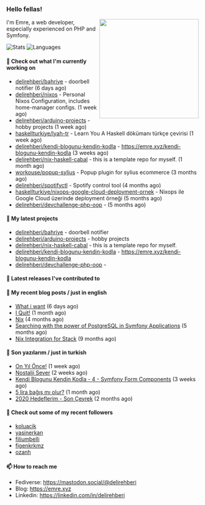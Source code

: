 <h3>Hello fellas!</h3>
 

<img align="right" src="https://media.giphy.com/media/ZE6HYckyroMWwSp11C/giphy-downsized.gif" width="260">

I'm Emre, a web developer, especially experienced on PHP and Symfony.

![Stats](https://github-readme-stats.vercel.app/api/?username=delirehberi&show_icons=true&include_all_commits=true&count_private=true)
![Languages](https://github-readme-stats.vercel.app/api/top-langs/?username=delirehberi&layout=compact)

#### 👷 Check out what I'm currently working on

- [delirehberi/bahriye](https://github.com/delirehberi/bahriye) - doorbell notifier (6 days ago)
- [delirehberi/nixos](https://github.com/delirehberi/nixos) - Personal Nixos Configuration, includes home-manager configs. (1 week ago)
- [delirehberi/arduino-projects](https://github.com/delirehberi/arduino-projects) - hobby projects (1 week ago)
- [haskellturkiye/lyah-tr](https://github.com/haskellturkiye/lyah-tr) - Learn You A Haskell dökümanı türkçe çevirisi (1 week ago)
- [delirehberi/kendi-blogunu-kendin-kodla](https://github.com/delirehberi/kendi-blogunu-kendin-kodla) - https://emre.xyz/kendi-blogunu-kendin-kodla (3 weeks ago)
- [delirehberi/nix-haskell-cabal](https://github.com/delirehberi/nix-haskell-cabal) - this is a template repo for myself. (1 month ago)
- [workouse/popup-sylius](https://github.com/workouse/popup-sylius) - Popup plugin for sylius ecommerce (3 months ago)
- [delirehberi/spotifyctl](https://github.com/delirehberi/spotifyctl) - Spotify control tool (4 months ago)
- [haskellturkiye/nixops-google-cloud-deployment-ornek](https://github.com/haskellturkiye/nixops-google-cloud-deployment-ornek) - Nixops ile Google Cloud üzerinde deployment örneği (5 months ago)
- [delirehberi/devchallenge-php-oop](https://github.com/delirehberi/devchallenge-php-oop) -  (5 months ago)

#### 🌱 My latest projects

- [delirehberi/bahriye](https://github.com/delirehberi/bahriye) - doorbell notifier
- [delirehberi/arduino-projects](https://github.com/delirehberi/arduino-projects) - hobby projects
- [delirehberi/nix-haskell-cabal](https://github.com/delirehberi/nix-haskell-cabal) - this is a template repo for myself.
- [delirehberi/kendi-blogunu-kendin-kodla](https://github.com/delirehberi/kendi-blogunu-kendin-kodla) - https://emre.xyz/kendi-blogunu-kendin-kodla
- [delirehberi/devchallenge-php-oop](https://github.com/delirehberi/devchallenge-php-oop) - 

#### 🔭 Latest releases I've contributed to


#### 📜 My recent blog posts / just in english

- [What i want](https://emre.xyz/what-i-want) (6 days ago)
- [I Quit!](https://emre.xyz/i-quit) (1 month ago)
- [Nix](https://emre.xyz/nix) (4 months ago)
- [Searching with the power of PostgreSQL in Symfony Applications](https://emre.xyz/searching-with-the-power-of-postgresql-in-symfony-applications) (5 months ago)
- [Nix Integration for Stack](https://emre.xyz/nix-integration-for-stack) (9 months ago)

#### 📜 Son yazılarım / just in turkish

- [On Yıl Önce!](https://emre.xyz/on-yil-once) (1 week ago)
- [Nostalji Sever](https://emre.xyz/nostalji-sever) (2 weeks ago)
- [Kendi Blogunu Kendin Kodla - 4 - Symfony Form Components](https://emre.xyz/kendi-blogunu-kendin-kodla-4-symfony-form-components) (3 weeks ago)
- [5 lira bağış mı olur?](https://emre.xyz/5-lira-bagis-mi-olur) (1 month ago)
- [2020 Hedeflerim - Son Çeyrek](https://emre.xyz/2020-hedeflerim-son-ceyrek) (2 months ago)

#### 👯 Check out some of my recent followers

- [koluacik](https://github.com/koluacik)
- [yasinerkan](https://github.com/yasinerkan)
- [filiumbelli](https://github.com/filiumbelli)
- [figenkrkmz](https://github.com/figenkrkmz)
- [ozanh](https://github.com/ozanh)

#### 📫 How to reach me

- Fediverse: https://mastodon.social/@delirehberi
- Blog: https://emre.xyz
- Linkedin: https://linkedin.com/in/delirehberi

